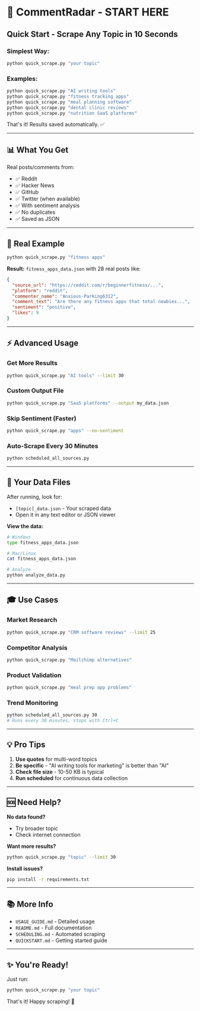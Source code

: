 # 🚀 CommentRadar - START HERE

## Quick Start - Scrape Any Topic in 10 Seconds

### **Simplest Way:**

```bash
python quick_scrape.py "your topic"
```

### **Examples:**

```bash
python quick_scrape.py "AI writing tools"
python quick_scrape.py "fitness tracking apps"
python quick_scrape.py "meal planning software"
python quick_scrape.py "dental clinic reviews"
python quick_scrape.py "nutrition SaaS platforms"
```

That's it! Results saved automatically. ✅

---

## 📊 What You Get

Real posts/comments from:
- ✅ Reddit
- ✅ Hacker News  
- ✅ GitHub
- ✅ Twitter (when available)
- ✅ With sentiment analysis
- ✅ No duplicates
- ✅ Saved as JSON

---

## 🎯 Real Example

```bash
python quick_scrape.py "fitness apps"
```

**Result:** `fitness_apps_data.json` with 28 real posts like:

```json
{
  "source_url": "https://reddit.com/r/beginnerfitness/...",
  "platform": "reddit",
  "commenter_name": "Anxious-Parking6312",
  "comment_text": "Are there any fitness apps that total newbies...",
  "sentiment": "positive",
  "likes": 9
}
```

---

## ⚡ Advanced Usage

### Get More Results
```bash
python quick_scrape.py "AI tools" --limit 30
```

### Custom Output File
```bash
python quick_scrape.py "SaaS platforms" --output my_data.json
```

### Skip Sentiment (Faster)
```bash
python quick_scrape.py "apps" --no-sentiment
```

### Auto-Scrape Every 30 Minutes
```bash
python scheduled_all_sources.py
```

---

## 📁 Your Data Files

After running, look for:
- `[topic]_data.json` - Your scraped data
- Open it in any text editor or JSON viewer

**View the data:**
```bash
# Windows
type fitness_apps_data.json

# Mac/Linux  
cat fitness_apps_data.json

# Analyze
python analyze_data.py
```

---

## 🎓 Use Cases

### Market Research
```bash
python quick_scrape.py "CRM software reviews" --limit 25
```

### Competitor Analysis  
```bash
python quick_scrape.py "Mailchimp alternatives"
```

### Product Validation
```bash
python quick_scrape.py "meal prep app problems"
```

### Trend Monitoring
```bash
python scheduled_all_sources.py 30
# Runs every 30 minutes, stops with Ctrl+C
```

---

## 💡 Pro Tips

1. **Use quotes** for multi-word topics
2. **Be specific** - "AI writing tools for marketing" is better than "AI"
3. **Check file size** - 10-50 KB is typical
4. **Run scheduled** for continuous data collection

---

## 🆘 Need Help?

**No data found?**
- Try broader topic
- Check internet connection

**Want more results?**
```bash
python quick_scrape.py "topic" --limit 30
```

**Install issues?**
```bash
pip install -r requirements.txt
```

---

## 📚 More Info

- `USAGE_GUIDE.md` - Detailed usage
- `README.md` - Full documentation
- `SCHEDULING.md` - Automated scraping
- `QUICKSTART.md` - Getting started guide

---

## ✨ You're Ready!

Just run:
```bash
python quick_scrape.py "your topic"
```

That's it! Happy scraping! 🎉

